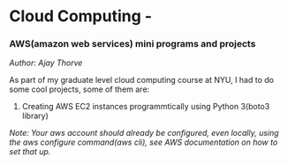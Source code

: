# Cloud Computing - 

### AWS(amazon web services) mini programs and projects

<i>Author: Ajay Thorve</i>

As part of my graduate level cloud computing course at NYU, I had to do some cool projects, some of them are:

1.  Creating AWS EC2 instances programmtically using Python 3(boto3 library)


<i>Note: Your aws account should already be configured, even locally, using the aws configure command(aws cli), see AWS documentation on how to set that up.
